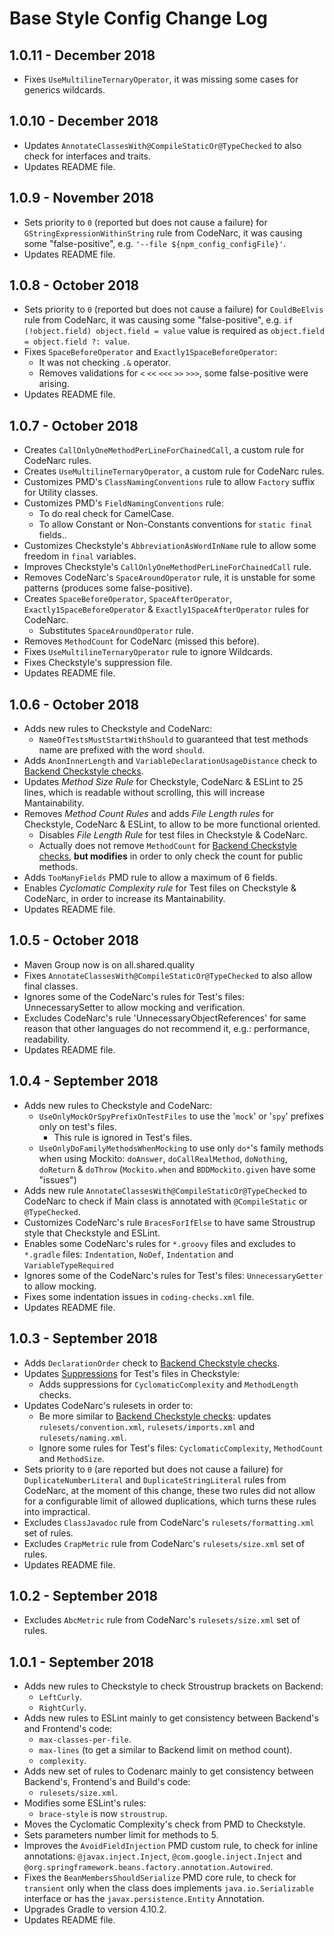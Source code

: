 # Base Style Config Change Log

## 1.0.11 - December 2018

* Fixes `UseMultilineTernaryOperator`, it was missing some cases for generics wildcards.

## 1.0.10 - December 2018

* Updates `AnnotateClassesWith@CompileStaticOr@TypeChecked` to also check for interfaces and traits.
* Updates README file.

## 1.0.9 - November 2018

* Sets priority to `0` (reported but does not cause a failure) for `GStringExpressionWithinString` rule from CodeNarc, it was causing some "false-positive", e.g. `'--file ${npm_config_configFile}'`.
* Updates README file.

## 1.0.8 - October 2018

* Sets priority to `0` (reported but does not cause a failure) for `CouldBeElvis` rule from CodeNarc, it was causing some "false-positive", e.g. `if (!object.field) object.field = value` value is required as `object.field = object.field ?: value`.
* Fixes `SpaceBeforeOperator` and `Exactly1SpaceBeforeOperator`:
  * It was not checking `.&` operator.
  * Removes validations for `<` `<<` `<<<` `>>` `>>>`, some false-positive were arising.
* Updates README file.

## 1.0.7 - October 2018

* Creates `CallOnlyOneMethodPerLineForChainedCall`, a custom rule for CodeNarc rules.
* Creates `UseMultilineTernaryOperator`, a custom rule for CodeNarc rules.
* Customizes PMD's `ClassNamingConventions` rule to allow `Factory` suffix for Utility classes.
* Customizes PMD's `FieldNamingConventions` rule:
  * To do real check for CamelCase.
  * To allow Constant or Non-Constants conventions for `static final` fields..
* Customizes Checkstyle's `AbbreviationAsWordInName` rule to allow some freedom in `final` variables.
* Improves Checkstyle's `CallOnlyOneMethodPerLineForChainedCall` rule.
* Removes CodeNarc's `SpaceAroundOperator` rule, it is unstable for some patterns (produces some false-positive).
* Creates `SpaceBeforeOperator`, `SpaceAfterOperator`, `Exactly1SpaceBeforeOperator` & `Exactly1SpaceAfterOperator` rules for CodeNarc.
  * Substitutes `SpaceAroundOperator` rule.
* Removes `MethodCount` for CodeNarc (missed this before).
* Fixes `UseMultilineTernaryOperator` rule to ignore Wildcards.
* Fixes Checkstyle's suppression file.
* Updates README file.

## 1.0.6 - October 2018

* Adds new rules to Checkstyle and CodeNarc:
  * `NameOfTestsMustStartWithShould` to guaranteed that test methods name are prefixed with the word `should`.
* Adds `AnonInnerLength` and `VariableDeclarationUsageDistance` check to [Backend Checkstyle checks](config/back/coding-checks.xml).
* Updates _Method Size Rule_ for Checkstyle, CodeNarc & ESLint to 25 lines, which is readable without scrolling, this will increase Mantainability.
* Removes _Method Count Rules_ and adds _File Length rules_ for Checkstyle, CodeNarc & ESLint, to allow to be more functional oriented.
  * Disables _File Length Rule_ for test files in Checkstyle & CodeNarc.
  * Actually does not remove `MethodCount` for [Backend Checkstyle checks](config/back/coding-checks.xml), **but modifies** in order to only check the count for public methods.
* Adds `TooManyFields` PMD rule to allow a maximum of 6 fields.
* Enables _Cyclomatic Complexity rule_ for Test files on Checkstyle & CodeNarc, in order to increase its Mantainability.
* Updates README file.

## 1.0.5 - October 2018

* Maven Group now is on all.shared.quality
* Fixes `AnnotateClassesWith@CompileStaticOr@TypeChecked` to also allow final classes.
* Ignores some of the CodeNarc's rules for Test's files: UnnecessarySetter to allow mocking and verification.
* Excludes CodeNarc's rule 'UnnecessaryObjectReferences' for same reason that other languages do not recommend it, e.g.: performance, readability.
* Updates README file.

## 1.0.4 - September 2018

* Adds new rules to Checkstyle and CodeNarc:
  * `UseOnlyMockOrSpyPrefixOnTestFiles` to use the '`mock`' or '`spy`' prefixes only on test's files.
    * This rule is ignored in Test's files.
  * `UseOnlyDoFamilyMethodsWhenMocking` to use only `do*`'s family methods when using Mockito: `doAnswer`, `doCallRealMethod`, `doNothing`, `doReturn` & `doThrow` (`Mockito.when` and `BDDMockito.given` have some "issues")
* Adds new rule `AnnotateClassesWith@CompileStaticOr@TypeChecked` to CodeNarc to check if Main class is annotated with `@CompileStatic` or `@TypeChecked`.
* Customizes CodeNarc's rule `BracesForIfElse` to have same Stroustrup style that Checkstyle and ESLint.
* Enables some CodeNarc's rules for `*.groovy` files and excludes to `*.gradle` files: `Indentation`, `NoDef`, `Indentation` and `VariableTypeRequired`
* Ignores some of the CodeNarc's rules for Test's files: `UnnecessaryGetter` to allow mocking.
* Fixes some indentation issues in `coding-checks.xml` file.
* Updates README file.

## 1.0.3 - September 2018

* Adds `DeclarationOrder` check to [Backend Checkstyle checks](config/back/coding-checks.xml).
* Updates [Suppressions](config/back/checks-suppressions.xml) for Test's files in Checkstyle:
  * Adds suppressions for `CyclomaticComplexity` and `MethodLength` checks.
* Updates CodeNarc's rulesets in order to:
  * Be more similar to [Backend Checkstyle checks](config/back/coding-checks.xml): updates `rulesets/convention.xml`, `rulesets/imports.xml` and `rulesets/naming.xml`.
  * Ignore some rules for Test's files: `CyclomaticComplexity`, `MethodCount` and `MethodSize`.
* Sets priority to `0` (are reported but does not cause a failure) for `DuplicateNumberLiteral` and `DuplicateStringLiteral` rules from CodeNarc, at the moment of this change, these two rules did not allow for a configurable limit of allowed duplications, which turns these rules into impractical.
* Excludes `ClassJavadoc` rule from CodeNarc's `rulesets/formatting.xml` set of rules.
* Excludes `CrapMetric` rule from CodeNarc's `rulesets/size.xml` set of rules.
* Updates README file.

## 1.0.2 - September 2018

* Excludes `AbcMetric` rule from CodeNarc's `rulesets/size.xml` set of rules.

## 1.0.1 - September 2018

* Adds new rules to Checkstyle to check Stroustrup brackets on Backend:
  * `LeftCurly`.
  * `RightCurly`.
* Adds new rules to ESLint mainly to get consistency between Backend's and Frontend's code:
  * `max-classes-per-file`.
  * `max-lines` (to get a similar to Backend limit on method count).
  * `complexity`.
* Adds new set of rules to Codenarc mainly to get consistency between Backend's, Frontend's and Build's code:
  * `rulesets/size.xml`.
* Modifies some ESLint's rules:
  * `brace-style` is now `stroustrup`.
* Moves the Cyclomatic Complexity's check from PMD to Checkstyle.
* Sets parameters number limit for methods to 5.
* Improves the `AvoidFieldInjection` PMD custom rule, to check for inline annotations: `@javax.inject.Inject`, `@com.google.inject.Inject` and `@org.springframework.beans.factory.annotation.Autowired`.
* Fixes the `BeanMembersShouldSerialize` PMD core rule, to check for `transient` only when the class does implements `java.io.Serializable` interface or has the `javax.persistence.Entity` Annotation.
* Upgrades Gradle to version 4.10.2.
* Updates README file.
